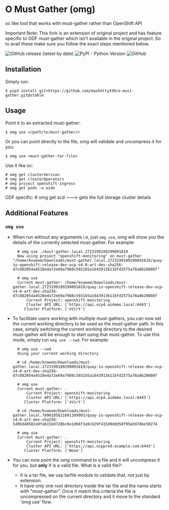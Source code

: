 # O Must Gather (omg)

oc like tool that works with must-gather rather than OpenShift API

Important Note: This fork is an extension of original project and has feature specific to ODF must-gather which isn't available in the original project. So to avail these make sure you follow the exact steps mentioned below. 

![GitHub release (latest by date)](https://img.shields.io/github/v/release/kxr/o-must-gather)
![PyPI - Python Version](https://img.shields.io/pypi/pyversions/o-must-gather)
![GitHub](https://img.shields.io/github/license/kxr/o-must-gather?color=blue)

## Installation

Simply run:

    $ pip3 install git+https://github.com/mashetty330/o-must-gather.git@stable

## Usage

Point it to an extracted must-gather:

    $ omg use </path/to/must-gather/>

Or you can point directly to the file, omg will validate and uncompress it for you:

    $ omg use <must-gather-tar-file>

Use it like oc:

    # omg get clusterVersion
    # omg get clusterOperators
    # omg project openshift-ingress
    # omg get pods -o wide

ODF specific:
    # omg get scd ---> gets the full storage cluster details

## Additional Features


### `omg use`

- When run without any arguments i.e, just `omg use`, omg will show you the details of the currently selected
  must-gather. For example:

        # omg use ./must-gather.local.2723199189299891619
        Now using project "openshift-monitoring" on must-gather "/home/knaeem/Downloads/must-gather.local.2723199189299891619/quay-io-openshift-release-dev-ocp-v4-0-art-dev-sha256-d7c882054a4528eda72e69a7988c5931b5a1643913b11bfd2575a78a8620808f"

        # omg use
        Current must-gather: /home/knaeem/Downloads/must-gather.local.2723199189299891619/quay-io-openshift-release-dev-ocp-v4-0-art-dev-sha256-d7c882054a4528eda72e69a7988c5931b5a1643913b11bfd2575a78a8620808f
            Current Project: openshift-monitoring
            Cluster API URL: ['https://api.ocp4.aidemo.local:6443']
           Cluster Platform: ['oVirt']

- To facilitate users working with multiple must-gathers, you can now set the current working directory to be used as
  the must-gather path. In this case, simply switching the current working directory to the desired must-gather will be
  enough to start using that must-gather. To use this mode, simply run `omg use --cwd`. For example:

        # omg use --cwd
        Using your current working directory

        # cd /home/knaeem/Downloads/must-gather.local.2723199189299891619/quay-io-openshift-release-dev-ocp-v4-0-art-dev-sha256-d7c882054a4528eda72e69a7988c5931b5a1643913b11bfd2575a78a8620808f

        # omg use
        Current must-gather: .
            Current Project: openshift-monitoring
            Cluster API URL: ['https://api.ocp4.aidemo.local:6443']
           Cluster Platform: ['oVirt']

        # cd /home/knaeem/Downloads/must-gather.local.7890185621691109993/quay-io-openshift-release-dev-ocp-v4-0-art-dev-sha256-549bd48582a9fa615b8728bc6e1d66f3a9c829f415d9ddd58f95eb978be50274

        # omg use
        Current must-gather: .
            Current Project: openshift-monitoring
            Cluster API URL: ['https://api.ocpprod.example.com:6443']
           Cluster Platform: ['None']

- You can now point the omg command to a file and it will uncompress it for you, but **only** if is a valid file. What is a 
  valid file?:
  - It is a tar file, we use tarfile module to validate that, not just by extension.
  - It have only one root directory inside the tar file and the name starts with "must-gather".
  Once it match this criteria the file is uncompressed on the current directory and it move to the standard 'omg use' flow.




